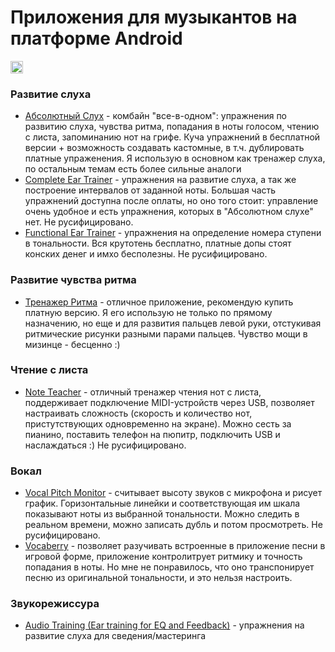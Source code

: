# Приложения для музыкантов на платформе Android

<img src="https://lurkmore.so/images/d/d4/Awesome.svg" height="20px" alt="Awesome">

### Развитие слуха

- [Абсолютный Слух](https://play.google.com/store/apps/details?id=com.evilduck.musiciankit) - комбайн "все-в-одном": упражнения по развитию слуха, чувства ритма, попадания в ноты голосом, чтению с листа, запоминанию нот на грифе. Куча упражнений в бесплатной версии + возможность создавать кастомные, в т.ч. дублировать платные упраженения. Я использую в основном как тренажер слуха, по остальным темам есть более сильные аналоги
- [Complete Ear Trainer](https://play.google.com/store/apps/details?id=com.binaryguilt.completeeartrainer) - упражнения на развитие слуха, а так же построение интервалов от заданной ноты. Большая часть упражнений доступна после оплаты, но оно того стоит: управление очень удобное и есть упражнения, которых в "Абсолютном слухе" нет. Не русифицировано.
- [Functional Ear Trainer](https://play.google.com/store/apps/details?id=com.kaizen9.fet.android) - упражнения на определение номера ступени в тональности. Вся крутотень бесплатно, платные допы стоят конских денег и имхо бесполезны. Не русифицировано.

### Развитие чувства ритма
- [Тренажер Ритма](https://play.google.com/store/apps/details?id=ru.demax.rhythmerr) - отличное приложение, рекомендую купить платную версию. Я его использую не только по прямому назначению, но еще и для развития пальцев левой руки, отстукивая ритмические рисунки разными парами пальцев. Чувство мощи в мизинце - бесценно :)

### Чтение с листа
- [Note Teacher](https://play.google.com/store/apps/details?id=com.swampsend.noteteacher) - отличный тренажер чтения нот с листа, поддерживает подключение MIDI-устройств через USB, позволяет настраивать сложность (скорость и количество нот, пристутствующих одновременно на экране). Можно сесть за пианино, поставить телефон на пюпитр, подключить USB и наслаждаться :) Не русифицировано.

### Вокал
- [Vocal Pitch Monitor](https://play.google.com/store/apps/details?id=com.tadaoyamaoka.vocalpitchmonitor) - считывает высоту звуков с микрофона и рисует график. Горизонтальные линейки и соответствующая им шкала показывают ноты из выбранной тональности. Можно следить в реальном времени, можно записать дубль и потом просмотреть. Не русифицировано.
- [Vocaberry](https://play.google.com/store/apps/details?id=ru.adhocapp.vocaberry) - позволяет разучивать встроенные в приложение песни в игровой форме, приложение контролитрует ритмику и точность попадания в ноты. Но мне не понравилось, что оно транспонирует песню из оригинальной тональности, и это нельзя настроить.

### Звукорежиссура
- [Audio Training (Ear training for EQ and Feedback)](https://play.google.com/store/apps/details?id=com.saninnsalas.audiotraining) - упражнения на развитие слуха для сведения/мастеринга
